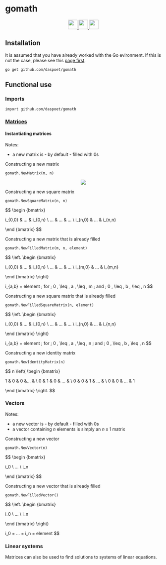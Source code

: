 # gomath

<div
align="center">
     <a
    href ="https://goreportcard.com/report/github.com/daspoet/gomath">
    <img
        height="30" src="https://goreportcard.com/badge/github.com/daspoet/gomath?style=for-the-badge"/>
    </a>
    <a
    href="https://pkg.go.dev/github.com/daspoet/gomath">
    <img
        height="30" src="https://img.shields.io/badge/Made%20with-Go-%2300fff2?style=for-the-badge"/>
    </a>
    <img
        height="30" src="https://img.shields.io/badge/Contains-Math-%23fc0398?style=for-the-badge" />
</div>

## Installation

It is assumed that you have already worked with the Go evironment. If this is not the case, please see this [page first](https://golang.org/doc/install).

`go get github.com/daspoet/gomath`

## Functional use

### Imports

```golang
import github.com/daspoet/gomath
```

### [Matrices](https://pkg.go.dev/github.com/daspoet/gomath#Matrix)

#### Instantiating matrices

Notes:

* a new matrix is - by default - filled with $0$s

Constructing a new matrix

```golang
gomath.NewMatrix(m, n)
```

<div align="center"
>
<img
    src="https://latex.codecogs.com/svg.latex?\color{white} \begin {bmatrix}i_{0,0} & ... & i_{0,n} \\...  & ... &  ...    \\i_{m,0} & ... & i_{m,n}\end {bmatrix}"/>
</div>

Constructing a new square matrix

```golang
gomath.NewSquareMatrix(n, n)
```

$$
\begin {bmatrix}

i_{0,0} & ... & i_{0,n} \\
    ... & ... &  ...    \\
i_{n,0} & ... & i_{n,n}

\end {bmatrix}
$$

Constructing a new matrix that is already filled

```golang
gomath.NewFilledMatrix(m, n, element)
```

$$
\left.
\begin {bmatrix}

i_{0,0} & ... & i_{0,n} \\
   ...  & ... &  ...    \\
i_{m,0} & ... & i_{m,n}

\end {bmatrix}
\right\}

i_{a,b} = element \; for \; 0 \, \leq \, a \, \leq \, m \; and \; 0 \, \leq \, b \, \leq \, n
$$

Constructing a new square matrix that is already filled

```golang
gomath.NewFilledSquareMatrix(n, element)
```

$$
\left.
\begin {bmatrix}

i_{0,0} & ... & i_{0,n} \\
   ...  & ... &  ...    \\
i_{n,0} & ... & i_{n,n}

\end {bmatrix}
\right\}

i_{a,b} = element \; for \; 0 \, \leq \, a \, \leq \, n \; and \; 0 \, \leq \, b \, \leq \, n
$$

Constructing a new identity matrix

```golang
gomath.NewIdentityMatrix(n)
```

$$
n \left\{
\begin {bmatrix}

1 & 0 & 0 &... & \\
0 & 1 & 0 & ... & \\
0 & 0 & 1 & ... & \\
0 & 0 & ... & 1

\end {bmatrix}
\right.
$$

### Vectors

Notes:

* a new vector is - by default - filled with $0$s
* a vector containing $n$ elements is simply an $n$ x $1$ matrix

Constructing a new vector

```golang
gomath.NewVector(n)
```

$$
\begin {bmatrix}

i_0 \\
... \\
i_n

\end {bmatrix}
$$

Constructing a new vector that is already filled

```golang
gomath.NewFilledVector()
```

$$
\left.
\begin {bmatrix}

i_0 \\
... \\
i_n

\end {bmatrix}
\right\}

i_0 = ... = i_n = element
$$

### Linear systems

Matrices can also be used to find solutions to systems of linear equations.
